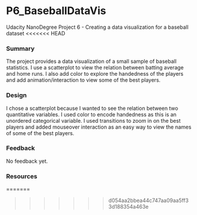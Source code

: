 # P6_BaseballDataVis
Udacity NanoDegree Project 6 - Creating a data visualization for a baseball dataset
<<<<<<< HEAD

### Summary

The project provides a data visualization of a small sample of baseball statistics.
I use a scatterplot to view the relation between batting average and home runs.
I also add color to explore the handedness of the players and add animation/interaction
to view some of the best players.

### Design

I chose a scatterplot because I wanted to see the relation between two quantitative 
variables. I used color to encode handedness as this is an unordered categorical variable.
I used transitions to zoom in on the best players and added mouseover interaction as an
easy way to view the names of some of the best players.

### Feedback

No feedback yet.

### Resources
=======
>>>>>>> d054aa2bbea44c747aa09aa5ff33d188354a463e
